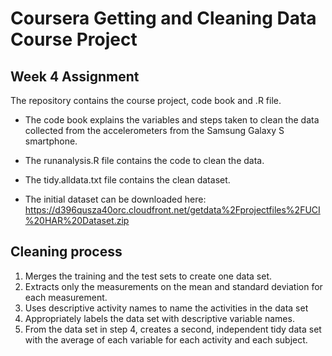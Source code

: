 # Coursera Getting and Cleaning Data Course Project
## Week 4 Assignment

The repository contains the course project, code book and .R file. 

- The code book explains the variables and steps taken to clean the data collected from the accelerometers from the Samsung Galaxy S smartphone. 

- The runanalysis.R file contains the code to clean the data. 

- The tidy.alldata.txt file contains the clean dataset.

- The initial dataset can be downloaded here:
https://d396qusza40orc.cloudfront.net/getdata%2Fprojectfiles%2FUCI%20HAR%20Dataset.zip

## Cleaning process
1. Merges the training and the test sets to create one data set.
2. Extracts only the measurements on the mean and standard deviation for each measurement.
3. Uses descriptive activity names to name the activities in the data set
4. Appropriately labels the data set with descriptive variable names.
5. From the data set in step 4, creates a second, independent tidy data set with the average of each variable for each activity and each subject.
